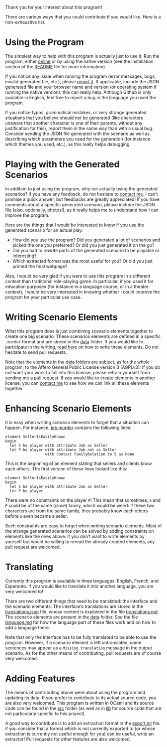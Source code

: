 
Thank you for your interest about this program!

There are various ways that you could contribute if you would like.
Here is a non-exhaustive list.

# Using the Program

The simplest way to help with this program is actually just to use it.
Run the program, either [online](https://mbodin.github.io/murder-generator/) or by using the native version (see the installation section of the [README](./README.md) file for more information).

If you notice any issue when running the program (error messages, bugs, invalid generated file, etc.), please [report it](https://github.com/Mbodin/murder-generator/issues).
If applicable, include the JSON generated file and your browser name and version (or operating system if running the native version): this can really help.
Although Github is only available in English, feel free to report a bug in the language you used the program.

If you notice typos, grammatical mistakes, or very strange generated situations that you believe should not be generated (like characters unaware that another character is one of their parents, without any justification for this), report them in the same way than with a usual bug.
Consider sending the JSON file generated with the scenario as well as describing which parameters you used for the generation (for instance which themes you used, etc.), as this really helps debugging.

# Playing with the Generated Scenarios

In addition to just using the program, why not actually using the generated scenarios?
If you have any feedback, do not hesitate to [contact me](https://github.com/Mbodin).
I can’t promise a quick answer, but feedbacks are greatly appreciated!
If you have comments about a specific generated scenario, please include the JSON file (also, optionally, photos!), as it really helps me to understand how I can improve the program.

Here are the things that I would be interested to know if you use the generated scenario for an actual play:
* How did you use the program?  Did you generated a lot of scenarios and picked the one you preferred?  Or did you just generated it on the go?
* Did you had to rewrite parts of the generated scenario to be playable or interesting?
* Which extracted format was the most useful for you?  Or did you just printed the final webpage?

Also, I would be very glad if you were to use this program in a different context than traditional role-playing game.
In particular, if you used it for education purposes (for instance in a language course, or in a theater context), I would be very interested in knowing whether I could improve the program for your particular use case.

# Writing Scenario Elements

What this program does is just combining scenario elements together to create one big scenario.
These scenarios elements are defined in a specific `.murder` format and are stored in the [data](./data) folder.
If you would like to participate in the writing, [read here](./doc/elements.md) on how to write these elements.
Do not hesitate to send pull requests.

Note that the elements in the [data](./data) folders are subject, as for the whole program, to the Affero General Public License version 3 (AGPLv3): if you do not want your work to fall into this license, please refrain yourself from sending me a pull request.
If you would like to create elements in another license, you can [contact me](https://github.com/Mbodin) to see how we can link all these elements together.

# Enhancing Scenario Elements

It is easy when writing scenario elements to forget that a situation can happen.
For instance, [job.murder](./data/job.murder) contains the following lines:
```murder
element SellerIsEasilyKnown
begin
  let S be player with attribute Job as Seller
  let P be player with attribute Job not as Seller
                  with contact FamilyRelation to S as None
```
This is the beginning of an element stating that sellers and clients know each others.
The first version of these lines looked like this:
```murder
element SellerIsEasilyKnown
begin
  let S be player with attribute Job as Seller
  let P be player
```
There were no constraints on the player `P`!
This mean that sometimes, `S` and `P` could be of the same (close) family, which would be weird: if these two characters are from the same family, they probably know each others before `S` even became a seller.

Such constraints are easy to forget when writing scenario elements.
Most of the strange generated scenarios can be solved by adding constraints on elements like the ones above.
If you don’t want to write elements by yourself but would be willing to reread the already created elements, any pull request are welcomed.

# Translating

Currently this program is available in three languages: English, French, and Esperanto.
If you would like to translate it into another language, you are very welcomed to!

There are two different things that need to be translated: the interface and the scenario elements.
The interface’s translations are stored in the [translations.json](./web/translations.json) file, whose content is explained in the file [translations.md](./doc/translations.md).
The scenario elements are present in the [data](./data) folder.
See the file [language.md](./doc/language.md) for how the language part of these files work and on how to add a language there.

Note that only the interface has to be fully translated to be able to use the program.
However, if a scenario element is left untranslated, some sentences may appear as a `Missing translation` message in the output scenario.
As for the other means of contributing, pull requests are of course very welcomed.

# Adding Features

The means of contributing above were about using the program and updating its data.
If you prefer to contribute to its actual source code, you are also very welcomed.
This program is written in OCaml and its source code can be found in the [src](./src) folder (as well as in [lib](./lib) for source code that are not particularly specific to this project).

A good way to contribute is to add an extraction format in the [export.ml](./src/export.ml) file: if you consider that a format which is not currently exported to (or whose extraction is currently not useful enough for you) can be useful, write an extractor!
Pull requests for other features are also welcomed.

